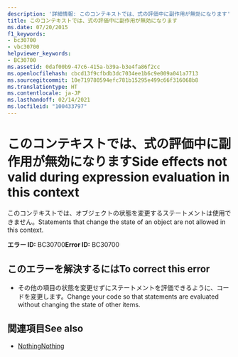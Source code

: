 ```yaml
---
description: '詳細情報: このコンテキストでは、式の評価中に副作用が無効になります'
title: このコンテキストでは、式の評価中に副作用が無効になります
ms.date: 07/20/2015
f1_keywords:
- bc30700
- vbc30700
helpviewer_keywords:
- BC30700
ms.assetid: 0daf00b9-47c6-415a-b39a-b3e4fa86f2cc
ms.openlocfilehash: cbcd13f9cfbdb3dc7034ee1b6c9e009a041a7713
ms.sourcegitcommit: 10e719780594efc781b15295e499c66f316068b8
ms.translationtype: HT
ms.contentlocale: ja-JP
ms.lasthandoff: 02/14/2021
ms.locfileid: "100433797"
---
```

# <a name="side-effects-not-valid-during-expression-evaluation-in-this-context"></a><span data-ttu-id="fcb12-103">このコンテキストでは、式の評価中に副作用が無効になります</span><span class="sxs-lookup"><span data-stu-id="fcb12-103">Side effects not valid during expression evaluation in this context</span></span>

<span data-ttu-id="fcb12-104">このコンテキストでは、オブジェクトの状態を変更するステートメントは使用できません。</span><span class="sxs-lookup"><span data-stu-id="fcb12-104">Statements that change the state of an object are not allowed in this context.</span></span>  
  
 <span data-ttu-id="fcb12-105">**エラー ID:** BC30700</span><span class="sxs-lookup"><span data-stu-id="fcb12-105">**Error ID:** BC30700</span></span>  
  
## <a name="to-correct-this-error"></a><span data-ttu-id="fcb12-106">このエラーを解決するには</span><span class="sxs-lookup"><span data-stu-id="fcb12-106">To correct this error</span></span>  
  
- <span data-ttu-id="fcb12-107">その他の項目の状態を変更せずにステートメントを評価できるように、コードを変更します。</span><span class="sxs-lookup"><span data-stu-id="fcb12-107">Change your code so that statements are evaluated without changing the state of other items.</span></span>  
  
## <a name="see-also"></a><span data-ttu-id="fcb12-108">関連項目</span><span class="sxs-lookup"><span data-stu-id="fcb12-108">See also</span></span>

- [<span data-ttu-id="fcb12-109">Nothing</span><span class="sxs-lookup"><span data-stu-id="fcb12-109">Nothing</span></span>](../language-reference/nothing.md)
